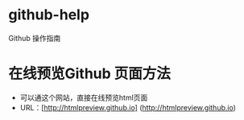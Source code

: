 # github-help
Github 操作指南

# 在线预览Github 页面方法
+ 可以通这个网站，直接在线预览html页面
+ URL：[http://htmlpreview.github.io] (http://htmlpreview.github.io)
